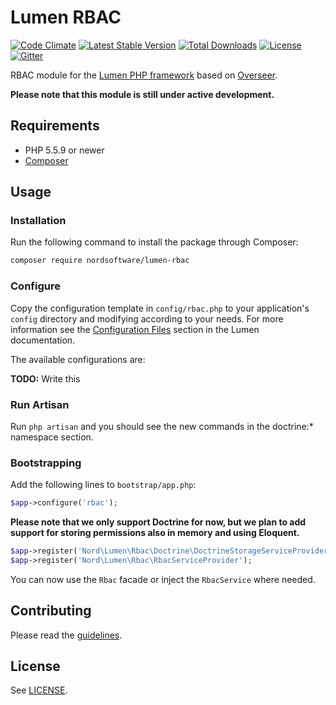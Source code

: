 # Lumen RBAC

[![Code Climate](https://codeclimate.com/github/nordsoftware/lumen-rbac/badges/gpa.svg)](https://codeclimate.com/github/nordsoftware/lumen-rbac)
[![Latest Stable Version](https://poser.pugx.org/nordsoftware/lumen-rbac/version)](https://packagist.org/packages/nordsoftware/lumen-rbac)
[![Total Downloads](https://poser.pugx.org/nordsoftware/lumen-rbac/downloads)](https://packagist.org/packages/nordsoftware/lumen-rbac)
[![License](https://img.shields.io/badge/license-MIT-blue.svg)](LICENSE)
[![Gitter](https://img.shields.io/gitter/room/norsoftware/chat.svg?maxAge=2592000)](https://gitter.im/nordsoftware/chat)

RBAC module for the [Lumen PHP framework](http://lumen.laravel.com/) based on [Overseer](http://github.com/crisu83/overseer/).

**Please note that this module is still under active development.**

## Requirements

- PHP 5.5.9 or newer
- [Composer](http://getcomposer.org)

## Usage

### Installation

Run the following command to install the package through Composer:

```sh
composer require nordsoftware/lumen-rbac
```

### Configure

Copy the configuration template in `config/rbac.php` to your application's `config` directory and modifying according to your needs. For more information see the [Configuration Files](http://lumen.laravel.com/docs/configuration#configuration-files) section in the Lumen documentation.

The available configurations are:

**TODO:** Write this

### Run Artisan

Run ```php artisan``` and you should see the new commands in the doctrine:* namespace section.

### Bootstrapping

Add the following lines to ```bootstrap/app.php```:

```php
$app->configure('rbac');
```

**Please note that we only support Doctrine for now, but we plan to add support for storing permissions also in memory and using Eloquent.**

```php
$app->register('Nord\Lumen\Rbac\Doctrine\DoctrineStorageServiceProvider');
$app->register('Nord\Lumen\Rbac\RbacServiceProvider');
```

You can now use the ```Rbac``` facade or inject the ```RbacService``` where needed.

## Contributing

Please read the [guidelines](.github/CONTRIBUTING.md).

## License

See [LICENSE](LICENSE).
